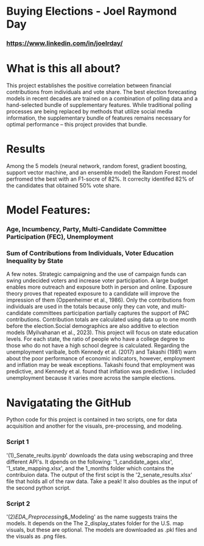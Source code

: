 # Buying Elections - Joel Raymond Day
### https://www.linkedin.com/in/joelrday/



# What is this all about?
This project establishes the positive correlation between financial contributions from individuals and vote share. The best election forecasting models in recent decades are trained on a combination of polling data and a hand-selected bundle of supplementary features. While traditional polling processes are being replaced by methods that utilize social media information, the supplementary bundle of features remains necessary for optimal performance – this project provides that bundle. 

# Results
Among the 5 models (neural network, random forest, gradient boosting, support vector machine, and an ensemble model) the Random Forest model perfromed trhe best with an F1-socre of 82%. It correclty identifed 82% of the candidates that obtained 50% vote share.

# Model Features:
### Age, Incumbency, Party, Multi-Candidate Committee Participation (FEC), Unemployment
### Sum of Contributions from Individuals, Voter Education Inequality by State

A few notes. Strategic campaigning and the use of campaign funds can swing undecided voters and increase voter participation. A large budget enables more outreach and exposure both in person and online. Exposure theory proves that repeated exposure to a candidate will improve the impression of them (Oppenheimer et al., 1986). Only the contributions from individuals are used in the totals because only they can vote, and multi-candidate committees participation partially captures the support of PAC contributions. Contribution totals are calculated using data up to one month before the election.Social demographics are also additive to election models (Myilvahanan et al., 2023). This project will focus on state education levels. For each state, the ratio of people who have a college degree to those who do not have a high school degree is calculated. Regarding the unemployment varibale, both Kennedy et al. (2017) and Takashi (1981) warn about the poor performance of economic indicators, however, employment and inflation may be weak exceptions. Takashi found that employment was predictive, and Kennedy et al. found that inflation was predictive. I included unemployment because it varies more across the sample elections.  

# Navigatating the GitHub
Python code for this project is contained in two scripts, one for data acquisition and another for the visuals, pre-processing, and modeling. 
### Script 1
'(1)_Senate_reults.ipynb' downloads the data using webscraping and three different API's. It dpends on the following: '1_candidate_ages.xlsx', '1_state_mapping.xlsx', and the 1_months folder which contains the contribuion data. The output of the first scipt is the '2_senate_results.xlsx' file that holds all of the raw data. Take a peak! It also doubles as the input of the second python script. 
### Script 2
'(2)_EDA_Preprocessing_&_Modeling' as the name suggests trains the models. It depends on the The 2_display_states folder for the U.S. map visuals, but these are optional. The models are downloaded as .pkl files and the visuals as .png files. 
